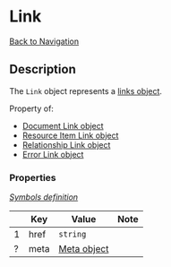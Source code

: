 # Link
[Back to Navigation](README.md)

## Description

The `Link` object represents a [links object](http://jsonapi.org/format/#document-links).

Property of:
- [Document Link object](objects-document-link.md)
- [Resource Item Link object](objects-resource-item-link.md)
- [Relationship Link object](objects-relationship-link.md)
- [Error Link object](objects-error-link.md)

### Properties

_[Symbols definition](objects-introduction.md#symbols)_

|     | Key | Value | Note |
| --- | --- | ----- | ---- |
| 1   | href | `string` | |
| ?   | meta | [Meta object](objects-meta.md) | |
